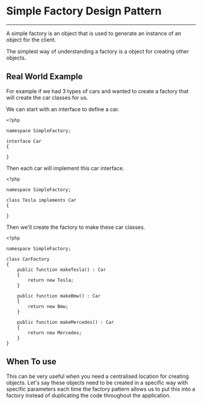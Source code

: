 # Simple Factory Design Pattern

---

A simple factory is an object that is used to generate an instance of an object for the client.

The simplest way of understanding a factory is a object for creating other objects.

## Real World Example
For example if we had 3 types of cars and wanted to create a factory that will create the car classes for us.

We can start with an interface to define a car.

```
<?php

namespace SimpleFactory;

interface Car
{

}
```

Then each car will implement this car interface.

```
<?php

namespace SimpleFactory;

class Tesla implements Car
{

}
```

Then we'll create the factory to make these car classes.

```
<?php

namespace SimpleFactory;

class CarFactory
{
    public function makeTesla() : Car
    {
        return new Tesla;
    }

    public function makeBmw() : Car
    {
        return new Bmw;
    }

    public function makeMercedes() : Car
    {
        return new Mercedes;
    }
}
```

## When To use
This can be very useful when you need a centralised location for creating objects. Let's say these objects need to be 
created in a specific way with specific parameters each time the factory pattern allows us to put this into a factory 
instead of duplicating the code throughout the application.